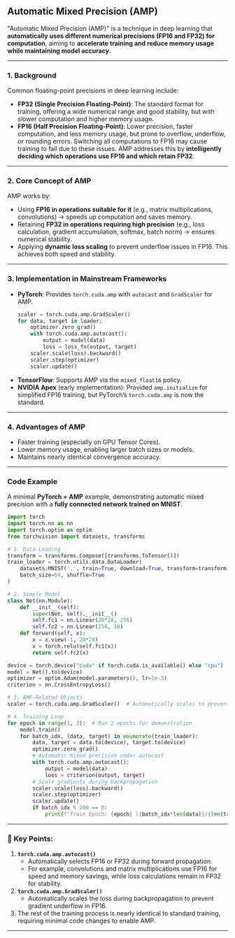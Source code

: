 ## Automatic Mixed Precision (AMP)
"Automatic Mixed Precision (AMP)" is a technique in deep learning that **automatically uses different numerical precisions (FP16 and FP32) for computation**, aiming to **accelerate training and reduce memory usage while maintaining model accuracy**.

---

### 1. Background
Common floating-point precisions in deep learning include:
* **FP32 (Single Precision Floating-Point)**: The standard format for training, offering a wide numerical range and good stability, but with slower computation and higher memory usage.
* **FP16 (Half Precision Floating-Point)**: Lower precision, faster computation, and less memory usage, but prone to overflow, underflow, or rounding errors.
Switching all computations to FP16 may cause training to fail due to these issues. AMP addresses this by **intelligently deciding which operations use FP16 and which retain FP32**.

---

### 2. Core Concept of AMP
AMP works by:
* Using **FP16 in operations suitable for it** (e.g., matrix multiplications, convolutions) → speeds up computation and saves memory.
* Retaining **FP32 in operations requiring high precision** (e.g., loss calculation, gradient accumulation, softmax, batch norm) → ensures numerical stability.
* Applying **dynamic loss scaling** to prevent underflow issues in FP16.
This achieves both speed and stability.

---

### 3. Implementation in Mainstream Frameworks
* **PyTorch**:
  Provides `torch.cuda.amp` with `autocast` and `GradScaler` for AMP.
  ```python
  scaler = torch.cuda.amp.GradScaler()
  for data, target in loader:
      optimizer.zero_grad()
      with torch.cuda.amp.autocast():
          output = model(data)
          loss = loss_fn(output, target)
      scaler.scale(loss).backward()
      scaler.step(optimizer)
      scaler.update()
  ```
* **TensorFlow**:
  Supports AMP via the `mixed_float16` policy.
* **NVIDIA Apex** (early implementation):
  Provided `amp.initialize` for simplified FP16 training, but PyTorch’s `torch.cuda.amp` is now the standard.

---

### 4. Advantages of AMP
- Faster training (especially on GPU Tensor Cores).
- Lower memory usage, enabling larger batch sizes or models.
- Maintains nearly identical convergence accuracy.

---

### Code Example
A minimal **PyTorch + AMP** example, demonstrating automatic mixed precision with a **fully connected network trained on MNIST**.
```python
import torch
import torch.nn as nn
import torch.optim as optim
from torchvision import datasets, transforms

# 1. Data Loading
transform = transforms.Compose([transforms.ToTensor()])
train_loader = torch.utils.data.DataLoader(
    datasets.MNIST('.', train=True, download=True, transform=transform),
    batch_size=64, shuffle=True
)

# 2. Simple Model
class Net(nn.Module):
    def __init__(self):
        super(Net, self).__init__()
        self.fc1 = nn.Linear(28*28, 256)
        self.fc2 = nn.Linear(256, 10)
    def forward(self, x):
        x = x.view(-1, 28*28)
        x = torch.relu(self.fc1(x))
        return self.fc2(x)

device = torch.device("cuda" if torch.cuda.is_available() else "cpu")
model = Net().to(device)
optimizer = optim.Adam(model.parameters(), lr=1e-3)
criterion = nn.CrossEntropyLoss()

# 3. AMP-Related Objects
scaler = torch.cuda.amp.GradScaler()  # Automatically scales to prevent overflow

# 4. Training Loop
for epoch in range(1, 3):  # Run 2 epochs for demonstration
    model.train()
    for batch_idx, (data, target) in enumerate(train_loader):
        data, target = data.to(device), target.to(device)
        optimizer.zero_grad()
        # Automatic mixed precision under autocast
        with torch.cuda.amp.autocast():
            output = model(data)
            loss = criterion(output, target)
        # Scale gradients during backpropagation
        scaler.scale(loss).backward()
        scaler.step(optimizer)
        scaler.update()
        if batch_idx % 200 == 0:
            print(f"Train Epoch: {epoch} [{batch_idx*len(data)}/{len(train_loader.dataset)}] Loss: {loss.item():.6f}")
```

---

### 🔑 Key Points:
1. **`torch.cuda.amp.autocast()`**
   * Automatically selects FP16 or FP32 during forward propagation.
   * For example, convolutions and matrix multiplications use FP16 for speed and memory savings, while loss calculations remain in FP32 for stability.
2. **`torch.cuda.amp.GradScaler()`**
   * Automatically scales the loss during backpropagation to prevent gradient underflow in FP16.
3. The rest of the training process is nearly identical to standard training, requiring minimal code changes to enable AMP.

---

